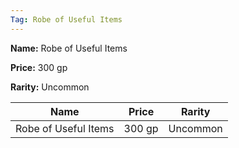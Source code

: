 ```yaml
---
Tag: Robe of Useful Items
---
```


**Name:** Robe of Useful Items

**Price:** 300 gp

**Rarity:** Uncommon

| Name     | Price     | Rarity     |
| -------- | --------- | ---------- |
| Robe of Useful Items | 300 gp | Uncommon |
